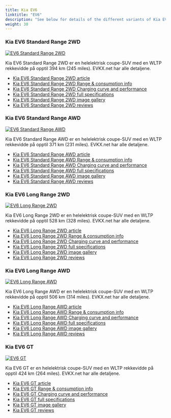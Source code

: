 ```yaml
---
title: Kia EV6
linktitle: "EV6"
description: "See below for details of the different variants of Kia EV6"
weight: 30
---
```

### Kia EV6 Standard Range 2WD

<a href="/models/kia/ev6/ev6_standard_range_2wd/"><img src="https://media.evkx.net/multimedia/models/kia/ev6/ev6_standard_range_2wd/main_1_st.jpg" class="img-fluid" alt="EV6 Standard Range 2WD" ></a>

Kia EV6 Standard Range 2WD er en helelektrisk coupe-SUV med en WLTP rekkevidde på opptil 394 km (245 miles). EVKX.net har alle detaljene. 

- [Kia EV6 Standard Range 2WD article](/models/kia/ev6/ev6_standard_range_2wd/)
- [Kia EV6 Standard Range 2WD Range & consumption info](/models/kia/ev6/ev6_standard_range_2wd/rangeandconsumption)
- [Kia EV6 Standard Range 2WD Charging curve and performance](/models/kia/ev6/ev6_standard_range_2wd/chargingcurve)
- [Kia EV6 Standard Range 2WD full specifications](/models/kia/ev6/ev6_standard_range_2wd/specifications)
- [Kia EV6 Standard Range 2WD image gallery](/models/kia/ev6/ev6_standard_range_2wd/gallery)
- [Kia EV6 Standard Range 2WD reviews](/models/kia/ev6/ev6_standard_range_2wd/reviews)

### Kia EV6 Standard Range AWD

<a href="/models/kia/ev6/ev6_standard_range_awd/"><img src="https://media.evkx.net/multimedia/models/kia/ev6/ev6_standard_range_awd/main_1_st.jpg" class="img-fluid" alt="EV6 Standard Range AWD" ></a>

Kia EV6 Standard Range AWD er en helelektrisk coupe-SUV med en WLTP rekkevidde på opptil 371 km (231 miles). EVKX.net har alle detaljene. 

- [Kia EV6 Standard Range AWD article](/models/kia/ev6/ev6_standard_range_awd/)
- [Kia EV6 Standard Range AWD Range & consumption info](/models/kia/ev6/ev6_standard_range_awd/rangeandconsumption)
- [Kia EV6 Standard Range AWD Charging curve and performance](/models/kia/ev6/ev6_standard_range_awd/chargingcurve)
- [Kia EV6 Standard Range AWD full specifications](/models/kia/ev6/ev6_standard_range_awd/specifications)
- [Kia EV6 Standard Range AWD image gallery](/models/kia/ev6/ev6_standard_range_awd/gallery)
- [Kia EV6 Standard Range AWD reviews](/models/kia/ev6/ev6_standard_range_awd/reviews)

### Kia EV6 Long Range 2WD

<a href="/models/kia/ev6/ev6_long_range_2wd/"><img src="https://media.evkx.net/multimedia/models/kia/ev6/ev6_long_range_2wd/main_1_st.jpg" class="img-fluid" alt="EV6 Long Range 2WD" ></a>

Kia EV6 Long Range 2WD er en helelektrisk coupe-SUV med en WLTP rekkevidde på opptil 528 km (328 miles). EVKX.net har alle detaljene. 

- [Kia EV6 Long Range 2WD article](/models/kia/ev6/ev6_long_range_2wd/)
- [Kia EV6 Long Range 2WD Range & consumption info](/models/kia/ev6/ev6_long_range_2wd/rangeandconsumption)
- [Kia EV6 Long Range 2WD Charging curve and performance](/models/kia/ev6/ev6_long_range_2wd/chargingcurve)
- [Kia EV6 Long Range 2WD full specifications](/models/kia/ev6/ev6_long_range_2wd/specifications)
- [Kia EV6 Long Range 2WD image gallery](/models/kia/ev6/ev6_long_range_2wd/gallery)
- [Kia EV6 Long Range 2WD reviews](/models/kia/ev6/ev6_long_range_2wd/reviews)

### Kia EV6 Long Range AWD

<a href="/models/kia/ev6/ev6_long_range_awd/"><img src="https://media.evkx.net/multimedia/models/kia/ev6/ev6_long_range_awd/main_1_st.jpg" class="img-fluid" alt="EV6 Long Range AWD" ></a>

Kia EV6 Long Range AWD er en helelektrisk coupe-SUV med en WLTP rekkevidde på opptil 506 km (314 miles). EVKX.net har alle detaljene. 

- [Kia EV6 Long Range AWD article](/models/kia/ev6/ev6_long_range_awd/)
- [Kia EV6 Long Range AWD Range & consumption info](/models/kia/ev6/ev6_long_range_awd/rangeandconsumption)
- [Kia EV6 Long Range AWD Charging curve and performance](/models/kia/ev6/ev6_long_range_awd/chargingcurve)
- [Kia EV6 Long Range AWD full specifications](/models/kia/ev6/ev6_long_range_awd/specifications)
- [Kia EV6 Long Range AWD image gallery](/models/kia/ev6/ev6_long_range_awd/gallery)
- [Kia EV6 Long Range AWD reviews](/models/kia/ev6/ev6_long_range_awd/reviews)

### Kia EV6 GT

<a href="/models/kia/ev6/ev6_gt/"><img src="https://media.evkx.net/multimedia/models/kia/ev6/ev6_gt/main_1_st.jpg" class="img-fluid" alt="EV6 GT" ></a>

Kia EV6 GT er en helelektrisk coupe-SUV med en WLTP rekkevidde på opptil 424 km (264 miles). EVKX.net har alle detaljene. 

- [Kia EV6 GT article](/models/kia/ev6/ev6_gt/)
- [Kia EV6 GT Range & consumption info](/models/kia/ev6/ev6_gt/rangeandconsumption)
- [Kia EV6 GT Charging curve and performance](/models/kia/ev6/ev6_gt/chargingcurve)
- [Kia EV6 GT full specifications](/models/kia/ev6/ev6_gt/specifications)
- [Kia EV6 GT image gallery](/models/kia/ev6/ev6_gt/gallery)
- [Kia EV6 GT reviews](/models/kia/ev6/ev6_gt/reviews)

